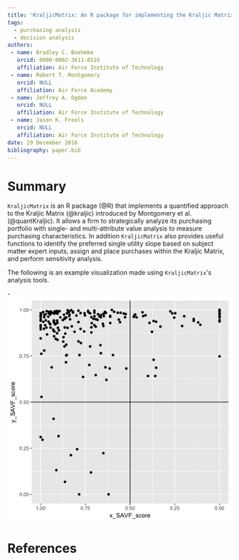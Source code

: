 ```yaml
---
title: 'KraljicMatrix: An R package for implementing the Kraljic Matrix to strategically analyze a firm’s purchasing portfolio'
tags:
  - purchasing analysis
  - decision analysis
authors:
 - name: Bradley C. Boehmke
   orcid: 0000-0002-3611-8516
   affiliation: Air Force Institute of Technology
 - name: Robert T. Montgomery
   orcid: NULL
   affiliation: Air Force Academy
 - name: Jeffrey A. Ogden
   orcid: NULL
   affiliation: Air Force Institute of Technology
 - name: Jason K. Freels
   orcid: NULL
   affiliation: Air Force Institute of Technology
date: 29 December 2016
bibliography: paper.bib
---
```


# Summary

`KraljicMatrix` is an R package (@R) that implements a quantified approach to the Kraljic Matrix (@kraljic) introduced by Montgomery et al. (@quantKraljic). It allows a firm to strategically analyze its purchasing portfolio with single- and multi-attribute value analysis to measure purchasing characteristics. In addition `KraljicMatrix` also provides useful functions to identify the preferred single utility slope based on subject matter expert inputs, assign and place purchases within the Kraljic Matrix, and perform sensitivity analysis.

The following is an example visualization made using `KraljicMatrix`'s analysis tools.

-![Kraljic Matrix.](paper.png)

# References
